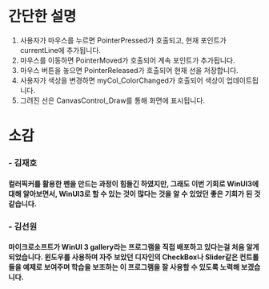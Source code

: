 # 간단한 설명

1. 사용자가 마우스를 누르면 PointerPressed가 호출되고, 현재 포인트가 currentLine에 추가됩니다.
2. 마우스를 이동하면 PointerMoved가 호출되어 계속 포인트가 추가됩니다.
3. 마우스 버튼을 놓으면 PointerReleased가 호출되어 현재 선을 저장합니다.
4. 사용자가 색상을 변경하면 myCol_ColorChanged가 호출되어 색상이 업데이트됩니다.
5. 그려진 선은 CanvasControl_Draw를 통해 화면에 표시됩니다.

# 소감
### - 김재호
#### 컬러픽커를 활용한 펜을 만드는 과정이 힘들긴 하였지만, 그래도 이번 기회로 WinUI3에 대해 알아보면서, WinUI3로 할 수 있는 것이 많다는 것을 알 수 있었던 좋은 기회가 된 것 같습니다.

### - 김선원
#### 마이크로소프트가 WinUI 3 gallery라는 프로그램을 직접 배포하고 있다는걸 처음 알게 되었습니다. 윈도우를 사용하며 자주 보았던 디자인의 CheckBox나 Slider같은 컨트롤들을 예제로 보여주며 학습을 보조하는 이 프로그램을 잘 사용할 수 있도록 노력해 보겠습니다.
